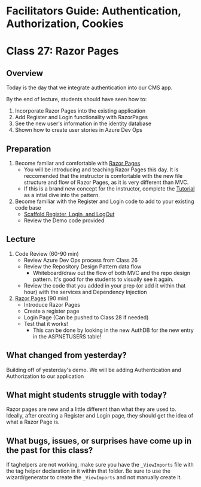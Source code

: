 # Facilitators Guide:  Authentication, Authorization, Cookies

# Class 27: Razor Pages

## Overview
Today is the day that we integrate authentication into our CMS app.

By the end of lecture, students should have seen how to:
1. Incorporate Razor Pages into the existing application
2. Add Register and Login functionality with RazorPages
3. See the new user's information in the identity database
4. Shown how to create user stories in Azure Dev Ops


## Preparation

1. Become familar and comfortable with [Razor Pages](https://docs.microsoft.com/en-us/aspnet/core/razor-pages/?view=aspnetcore-2.2&tabs=visual-studio)
    - You will be introducing and teaching Razor Pages this day. It is reccomended that the instructor is comfortable with the new file structure and flow of Razor Pages, as it is very different than MVC.
    - If this is a brand new concept for the instructor, complete the [Tutorial](https://docs.microsoft.com/en-us/aspnet/core/tutorials/razor-pages/?view=aspnetcore-2.2) as a intial dive into the pattern.
1. Become familiar with the Register and Login code to add to your existing code base
   - [Scaffold Register, Login, and LogOut](https://docs.microsoft.com/en-us/aspnet/core/security/authentication/identity?view=aspnetcore-2.2&tabs=visual-studio#examine-register)
   - Review the Demo code provided

## Lecture
1. Code Review (60-90 min)
   - Review Azure Dev Ops process from Class 26
   - Review the Repository Design Pattern data flow
     - Whiteboard/draw out the flow of both MVC and the repo design pattern. It's good for the students to visually see it again.
   - Review the code that you added in your prep (or add it within that hour) with the services and Dependency Injection
1. [Razor Pages](./RazorPages.md) (90 min)
   - Introduce Razor Pages
   - Create a register page
   - Login Page (Can be pushed to Class 28 if needed)
   - Test that it works!
     - This can be done by looking in the new AuthDB for the new entry in the ASPNETUSERS table!

## What changed from yesterday?
Building off of yesterday's demo. We will be adding Authentication and Authorization
to our application

## What might students struggle with today?
Razor pages are new and a little different than what they are used to. Ideally, after creating a Register and Login page, they should get the idea of what a Razor Page is.

## What bugs, issues, or surprises have come up in the past for this class?

If taghelpers are not working, make sure you have the `_ViewImports` file with the tag helper declaration in it within that folder. Be sure to use the wizard/generator to create the `_ViewImports` and not manually create it.

